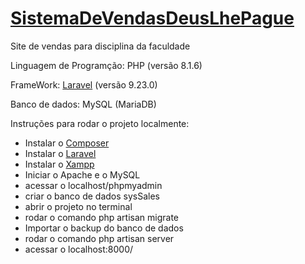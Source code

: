 # [SistemaDeVendasDeusLhePague](https://github.com/rfps09/SistemaDeVendasDeusLhePague)
Site de vendas para disciplina da faculdade

Linguagem de Programção: PHP (versão 8.1.6)

FrameWork: [Laravel](https://laravel.com/) (versão 9.23.0)

Banco de dados: MySQL (MariaDB)

Instruções para rodar o projeto localmente:
- Instalar o [Composer](https://www.apachefriends.org/pt_br/index.html)
- Instalar o [Laravel](https://laravel.com/)
- Instalar o [Xampp](https://www.apachefriends.org/pt_br/index.html)
- Iniciar o Apache e o MySQL
- acessar o localhost/phpmyadmin
- criar o banco de dados sysSales
- abrir o projeto no terminal
- rodar o comando php artisan migrate
- Importar o backup do banco de dados
- rodar o comando php artisan server
- acessar o localhost:8000/
